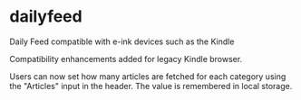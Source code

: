 # dailyfeed
Daily Feed compatible with e-ink devices such as the Kindle

Compatibility enhancements added for legacy Kindle browser.

Users can now set how many articles are fetched for each category using the
"Articles" input in the header. The value is remembered in local storage.
